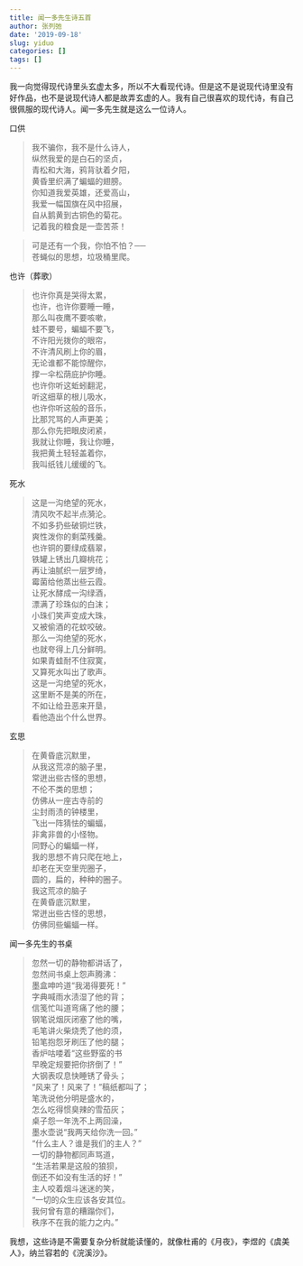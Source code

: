 ```yaml
---
title: 闻一多先生诗五首
author: 张列弛
date: '2019-09-18'
slug: yiduo
categories: []
tags: []
---
```

我一向觉得现代诗里头玄虚太多，所以不大看现代诗。但是这不是说现代诗里没有好作品，也不是说现代诗人都是故弄玄虚的人。我有自己很喜欢的现代诗，有自己很佩服的现代诗人。闻一多先生就是这么一位诗人。  

口供  

> 我不骗你，我不是什么诗人，  
纵然我爱的是白石的坚贞，  
青松和大海，鸦背驮着夕阳，  
黄昏里织满了蝙蝠的翅膀。  
你知道我爱英雄，还爱高山，  
我爱一幅国旗在风中招展，  
自从鹅黄到古铜色的菊花。  
记着我的粮食是一壶苦茶！    

> 可是还有一个我，你怕不怕？──  
苍蝇似的思想，垃圾桶里爬。  


也许（葬歌）    

> 也许你真是哭得太累，  
也许，也许你要睡一睡，  
那么叫夜鹰不要咳嗽，  
蛙不要号，蝙蝠不要飞，  
不许阳光拨你的眼帘，  
不许清风刷上你的眉，  
无论谁都不能惊醒你，  
撑一伞松荫庇护你睡。  
也许你听这蚯蚓翻泥，  
听这细草的根儿吸水，  
也许你听这般的音乐，  
比那咒骂的人声更美；  
那么你先把眼皮闭紧，  
我就让你睡，我让你睡，  
我把黄土轻轻盖着你，  
我叫纸钱儿缓缓的飞。  



死水  

> 这是一沟绝望的死水，  
清风吹不起半点漪沦。  
不如多扔些破铜烂铁，  
爽性泼你的剩菜残羹。  
也许铜的要绿成翡翠，  
铁罐上锈出几瓣桃花；  
再让油腻织一层罗绮，  
霉菌给他蒸出些云霞。  
让死水酵成一沟绿酒，  
漂满了珍珠似的白沫；  
小珠们笑声变成大珠，  
又被偷酒的花蚊咬破。  
那么一沟绝望的死水，  
也就夸得上几分鲜明。  
如果青蛙耐不住寂寞，  
又算死水叫出了歌声。  
这是一沟绝望的死水，  
这里断不是美的所在，  
不如让给丑恶来开垦，  
看他造出个什么世界。  

玄思  

> 在黄昏底沉默里，  
从我这荒凉的脑子里，  
常迸出些古怪的思想，  
不伦不类的思想；  
仿佛从一座古寺前的  
尘封雨渍的钟楼里，  
飞出一阵猜怯的蝙蝠，  
非禽非兽的小怪物。  
同野心的蝙蝠一样，  
我的思想不肯只爬在地上，  
却老在天空里兜圈子，  
圆的，扁的，种种的圈子。  
我这荒凉的脑子  
在黄昏底沉默里，  
常迸出些古怪的思想，  
仿佛同些蝙蝠一样。

闻一多先生的书桌

> 忽然一切的静物都讲话了，  
忽然间书桌上怨声腾沸：  
墨盒呻吟道“我渴得要死！”  
字典喊雨水渍湿了他的背；  
信笺忙叫道弯痛了他的腰；  
钢笔说烟灰闭塞了他的嘴，  
毛笔讲火柴烧秃了他的须，  
铅笔抱怨牙刷压了他的腿；  
香炉咕喽着“这些野蛮的书  
早晚定规要把你挤倒了！”  
大钢表叹息快睡锈了骨头；  
“风来了！风来了！”稿纸都叫了；  
笔洗说他分明是盛水的，  
怎么吃得惯臭辣的雪茄灰；  
桌子怨一年洗不上两回澡，  
墨水壶说“我两天给你洗一回。”  
“什么主人？谁是我们的主人？”  
一切的静物都同声骂道，  
“生活若果是这般的狼狈，  
倒还不如没有生活的好！”  
主人咬着烟斗迷迷的笑，  
“一切的众生应该各安其位。  
我何曾有意的糟蹋你们，  
秩序不在我的能力之内。”  

我想，这些诗是不需要复杂分析就能读懂的，就像杜甫的《月夜》，李煜的《虞美人》，纳兰容若的《浣溪沙》。  


